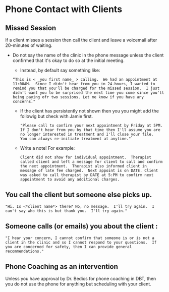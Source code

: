 # Phone Contact with Clients

## Missed Session
If a client misses a session then call the client and leave a voicemail after 20-minutes of waiting.  

* Do not say the name of the clinic in the phone message unless the client confirmed that it's okay to do so at the initial meeting.  
    * Instead, by default say something like:
  
     `“This is < _you first name_ > calling.  We had an appointment at 11:00AM.  Since I didn't hear from you in 24-hours, I wanted to remind you that you'll be charged for the missed session.  I just didn't want you to be surprised the next time you come since you'll being paying ofr two sessions. Let me know if you have any concerns."`
     
  * If the client has persistently not shown then you you might add the followig but check with Jamie first. 
  
      `"Please call to confirm your next appointment by Friday at 5PM. If I don't hear from you by that time then I'll assume you are no longer interested in treatment and I'll close your file.  You can always re-initiate treatment at anytime."`
      
  * Write a note! For example:

      `Client did not show for individual appointment.  Therapist called client and left a message for client to call and confirm the next appointment.  Therapist also informed client in message of late fee charged.  Next appoint is on DATE. Client was asked to call therapist by DATE at 5:PM to confirm next appointment to avoid any additional charges.`

##  You call the client but someone else picks up.

`"Hi. Is <*client name*> there? No, no message.  I'll try again.  I can't say who this is but thank you.  I'll try again."`

##  Someone calls (or emails) you about the client :

`"I hear your concern, I cannot confirm that someone is or is not a client in the clinic and so I cannot respond to your questions.  If you are concerned for safety, then I can provide general recommendations."`

## Phone Coaching as an intervention
Unless you have approval by Dr. Bedics for phone coaching in DBT, then you do not use the phone for anything but scheduling with your client.  
